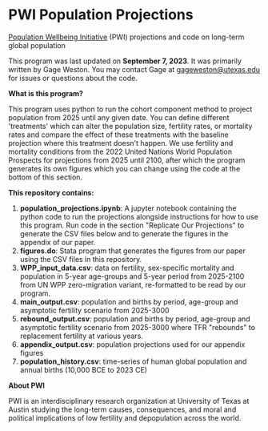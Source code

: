 # PWI Population Projections

[Population Wellbeing Initiative]([url](https://sites.utexas.edu/pwi/)) (PWI) projections and code on long-term global population

This program was last updated on **September 7, 2023**. It was primarily written by Gage Weston. You may contact Gage at gageweston@utexas.edu for issues or questions about the code.

**What is this program?**

This program uses python to run the cohort component method to project population from 2025 until any given date. You can define different 'treatments' which can alter the population size, fertility rates, or mortality rates and compare the effect of these treatments with the baseline projection where this treatment doesn't happen. We use fertility and mortality conditions from the 2022 United Nations World Population Prospects for projections from 2025 until 2100, after which the program generates its own figures which you can change using the code at the bottom of this section.

**This repository contains:**

1. **population_projections.ipynb**: A jupyter notebook containing the python code to run the projections alongside instructions for how to use this program. Run code in the section "Replicate Our Projections" to generate the CSV files below and to generate the figures in the appendix of our paper.
2. **figures.do**: Stata program that generates the figures from our paper using the CSV files in this repository.
3. **WPP_input_data.csv**: data on fertility, sex-specific mortality and population in 5-year age-groups and 5-year period from 2025-2100 from UN WPP zero-migration variant, re-formatted to be read by our program.
4. **main_output.csv**: population and births by period, age-group and asymptotic fertility scenario from 2025-3000
5. **rebound_output.csv**: population and births by period, age-group and asymptotic fertility scenario from 2025-3000 where TFR "rebounds" to replacement fertility at various years.
6. **appendix_output.csv**: population projections used for our appendix figures
7. **population_history.csv**: time-series of human global population and annual births (10,000 BCE to 2023 CE)

**About PWI**

PWI is an interdisciplinary research organization at University of Texas at Austin studying the long-term causes, consequences, and moral and political implications of low fertility and depopulation across the world.
